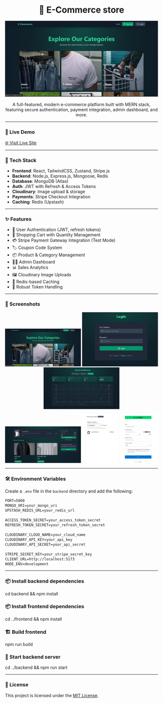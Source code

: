 <h1 align="center">🛒 E-Commerce store</h1>

<p align="center">
  <img src="./frontend/public/loading-page.png" alt="App Screenshot" width="700"/>
</p>

<p align="center">
  A full-featured, modern e-commerce platform built with MERN stack, featuring secure authentication, payment integration, admin dashboard, and more.
</p>

---

### 🚀 Live Demo 
<!-- Replace with your live link -->
[🌐 Visit Live Site](https://your-deployment-link.com)

---


### 🔧 Tech Stack

- **Frontend**: React, TailwindCSS, Zustand, Stripe.js
- **Backend**: Node.js, Express.js, Mongoose, Redis
- **Database**: MongoDB (Atlas)
- **Auth**: JWT with Refresh & Access Tokens
- **Cloudinary**: Image upload & storage
- **Payments**: Stripe Checkout Integration
- **Caching**: Redis (Upstash)

---

### ✨ Features

- 🔐 User Authentication (JWT, refresh tokens)
- 🛒 Shopping Cart with Quantity Management
- 💳 Stripe Payment Gateway Integration (Test Mode)
- 🏷️ Coupon Code System
- 📦 Product & Category Management
- 🧑‍💼 Admin Dashboard
- 📊 Sales Analytics
- 🖼️ Cloudinary Image Uploads
- 🚀 Redis-based Caching
- 🔄 Robust Token Handling


---

### 📸 Screenshots

<p align="center">
  <img src="./frontend/public/loading-page.png" width="250" />
  <img src="./frontend/public/login.png" width="250" />
  <img src="./frontend/public/analytics.png" width="250" />
</p>
<p align="center">
  <img src="./frontend/public/cart.png" width="250" />
  <img src="./frontend/public/stripe.png" width="250" />
</p>

---

### 🛠️ Environment Variables

Create a `.env` file in the `backend` directory and add the following:

```env
PORT=5000
MONGO_URI=your_mongo_uri
UPSTASH_REDIS_URL=your_redis_url

ACCESS_TOKEN_SECRET=your_access_token_secret
REFRESH_TOKEN_SECRET=your_refresh_token_secret

CLOUDINARY_CLOUD_NAME=your_cloud_name
CLOUDINARY_API_KEY=your_api_key
CLOUDINARY_API_SECRET=your_api_secret

STRIPE_SECRET_KEY=your_stripe_secret_key
CLIENT_URL=http://localhost:5173
NODE_ENV=development
```
---

### 📦 Install backend dependencies
cd backend && npm install

### 📦 Install frontend dependencies
cd ../frontend && npm install

### 🏗️ Build frontend
npm run build

### 🚀 Start backend server
cd ../backend && npm run start

---

### 📄 License

This project is licensed under the [MIT License](./LICENSE).